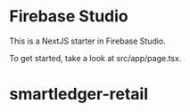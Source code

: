 # Firebase Studio

This is a NextJS starter in Firebase Studio.

To get started, take a look at src/app/page.tsx.
# smartledger-retail
